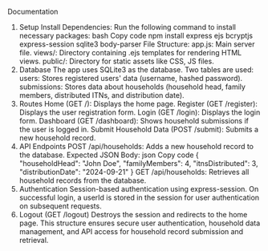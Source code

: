 Documentation
1. Setup
Install Dependencies: Run the following command to install necessary packages:
bash
Copy code
npm install express ejs bcryptjs express-session sqlite3 body-parser
File Structure:
app.js: Main server file.
views/: Directory containing .ejs templates for rendering HTML views.
public/: Directory for static assets like CSS, JS files.
2. Database
The app uses SQLite3 as the database.
Two tables are used:
users: Stores registered users' data (username, hashed password).
submissions: Stores data about households (household head, family members, distributed ITNs, and distribution date).
3. Routes
Home (GET /): Displays the home page.
Register (GET /register): Displays the user registration form.
Login (GET /login): Displays the login form.
Dashboard (GET /dashboard): Shows household submissions if the user is logged in.
Submit Household Data (POST /submit): Submits a new household record.
4. API Endpoints
POST /api/households: Adds a new household record to the database.
Expected JSON Body:
json
Copy code
{
    "householdHead": "John Doe",
    "familyMembers": 4,
    "itnsDistributed": 3,
    "distributionDate": "2024-09-21"
}
GET /api/households: Retrieves all household records from the database.
5. Authentication
Session-based authentication using express-session.
On successful login, a userId is stored in the session for user authentication on subsequent requests.
6. Logout (GET /logout)
Destroys the session and redirects to the home page.
This structure ensures secure user authentication, household data management, and API access for household record submission and retrieval.